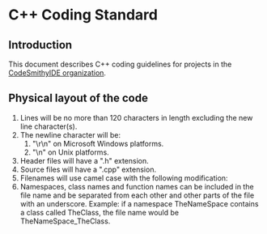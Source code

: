 # C++ Coding Standard

## Introduction

This document describes C++ coding guidelines for projects in the [CodeSmithyIDE organization](https://github.com/CodeSmithyIDE).

## Physical layout of the code

1. Lines will be no more than 120 characters in length excluding the new line character(s).
1. The newline character will be:
    1. "\r\n" on Microsoft Windows platforms.
    1. "\n" on Unix platforms.
1. Header files will have a ".h" extension.
1. Source files will have a ".cpp" extension.
1. Filenames will use camel case with the following modification:
1. Namespaces, class names and function names can be included in the file name and be separated from each other and other parts of the file with an underscore.
    Example: if a namespace TheNameSpace contains a class called TheClass, the file name would be TheNameSpace_TheClass.